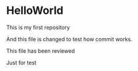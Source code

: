 # HelloWorld
This is my first repository

And this file is changed to test how commit works.

This file has been reviewed

Just for test

